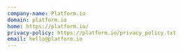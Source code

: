 ```yaml
---
company-name: Platform.io
domain: platform.io
home: https://platform.io/
privacy-policy: https://platform.io/privacy_policy.txt
email: hello@platform.io
---
```




